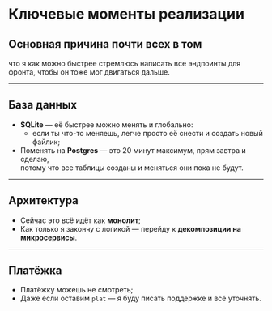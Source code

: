 # Ключевые моменты реализации

## Основная причина почти всех в том
что я как можно быстрее стремлюсь написать все эндпоинты для фронта, чтобы он тоже мог двигаться дальше.

---

## База данных
- **SQLite** — её быстрее можно менять и глобально:
  - если ты что-то меняешь, легче просто её снести и создать новый файлик;
- Поменять на **Postgres** — это 20 минут максимум, прям завтра и сделаю,  
  потому что все таблицы созданы и меняться они пока не будут.

---

## Архитектура
- Сейчас это всё идёт как **монолит**;
- Как только я закончу с логикой — перейду к **декомпозиции на микросервисы**.

---

## Платёжка
- Платёжку можешь не смотреть;
- Даже если оставим `plat` — я буду писать поддержке и всё уточнять.